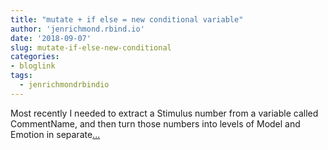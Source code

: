 ```yaml
---
title: "mutate + if else = new conditional variable"
author: 'jenrichmond.rbind.io'
date: '2018-09-07'
slug: mutate-if-else-new-conditional
categories:
- bloglink
tags:
  - jenrichmondrbindio
---
```


Most recently I needed to extract a Stimulus number from a variable called CommentName, and then turn those numbers into levels of Model and Emotion in separate[... <i class="fas fa-external-link-alt"></i>](http://jenrichmond.rbind.io/post/mutate-and-if-else-to-create-new-variables/)

